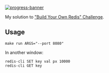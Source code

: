 [![progress-banner](https://backend.codecrafters.io/progress/redis/94d9788d-020a-4f54-b813-2fcd07efd8ab)](https://app.codecrafters.io/users/codecrafters-bot?r=2qF)

My solution to ["Build Your Own Redis" Challenge](https://codecrafters.io/challenges/redis).

## Usage

```
make run ARGS="--port 8080"
```

In another window:

```
redis-cli SET key val px 10000
redis-cli GET key
```
